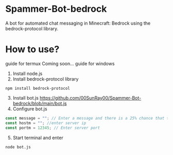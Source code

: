 # Spammer-Bot-bedrock
A bot for automated chat messaging in Minecraft: Bedrock using the bedrock-protocol library.

# How to use?
 guide for termux
Coming soon...
 guide for windows
1. Install node.js
2. Install bedrock-protocol library
```
npm install bedrock-protocol
```
3. Install bot.js
https://github.com/00SunRay00/Spammer-Bot-bedrock/blob/main/bot.js
4. Configure bot.js
```js
const message = ""; // Enter a message and there is a 25% chance that the server will support it
const hostm = ""; //enter server ip
const portm = 12345; // Enter server port
```
5. Start terminal and enter
```cmd
node bot.js
```

